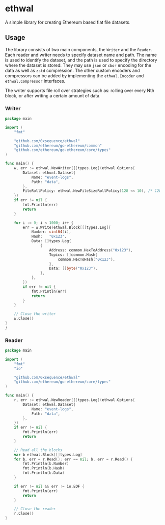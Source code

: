 # ethwal

A simple library for creating Ethereum based flat file datasets.

## Usage

The library consists of two main components, the `Writer` and the `Reader`. Each reader and writer needs to specify dataset name and path. The name is used to identify the dataset, and the path is used to specify the directory where the dataset is stored.
They may use ``json`` or ``cbor`` encoding for the data as well as ``zstd`` compression. The other custom encoders and compressors can be added by implementing the `ethwal.Encoder` and `ethwal.Compressor` interfaces.

The writer supports file roll over strategies such as: rolling over every Nth block, or after writing a certain amount of data.

### Writer

```go
package main

import (
	"fmt"

	"github.com/0xsequence/ethwal"
	"github.com/ethereum/go-ethereum/common"
	"github.com/ethereum/go-ethereum/core/types"
)

func main() {
	w, err := ethwal.NewWriter[[]types.Log](ethwal.Options{
		Dataset: ethwal.Dataset{
			Name: "event-logs",
			Path: "data",
		},
		FileRollPolicy: ethwal.NewFileSizeRollPolicy(128 << 10), /* 128 KB */
	})
	if err != nil {
		fmt.Println(err)
		return
	}

	for i := 0; i < 1000; i++ {
		err = w.Write(ethwal.Block[[]types.Log]{
			Number: uint64(i),
			Hash:   "0x123",
			Data: []types.Log{
				{
					Address: common.HexToAddress("0x123"),
					Topics: []common.Hash{
						common.HexToHash("0x123"),
					},
					Data: []byte("0x123"),
				},
			},
		})
		if err != nil {
			fmt.Println(err)
			return
		}
	}

	// Close the writer
	w.Close()
}
}
```

### Reader

```go
package main

import (
	"fmt"
	"io"

	"github.com/0xsequence/ethwal"
	"github.com/ethereum/go-ethereum/core/types"
)

func main() {
	r, err := ethwal.NewReader[[]types.Log](ethwal.Options{
		Dataset: ethwal.Dataset{
			Name: "event-logs",
			Path: "data",
		},
	})
	if err != nil {
		fmt.Println(err)
		return
	}

	// Read all the blocks
	var b ethwal.Block[[]types.Log]
	for b, err = r.Read(); err == nil; b, err = r.Read() {
		fmt.Println(b.Number)
		fmt.Println(b.Hash)
		fmt.Println(b.Data)
	}

	if err != nil && err != io.EOF {
		fmt.Println(err)
		return
	}

	// Close the reader
	r.Close()
}
```